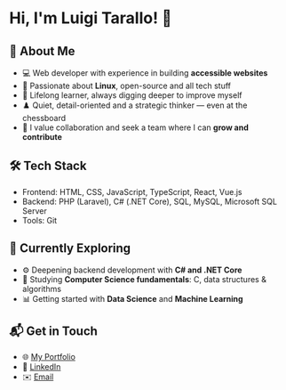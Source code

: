 # Hi, I'm Luigi Tarallo! 👋

## 🚀 About Me

- 💻 Web developer with experience in building **accessible websites**
- 🐧 Passionate about **Linux**, open-source and all tech stuff
- 🎯 Lifelong learner, always digging deeper to improve myself
- ♟️ Quiet, detail-oriented and a strategic thinker — even at the chessboard
- 🤝 I value collaboration and seek a team where I can **grow and contribute**

## 🛠 Tech Stack

- Frontend: HTML, CSS, JavaScript, TypeScript, React, Vue.js
- Backend: PHP (Laravel), C# (.NET Core), SQL, MySQL, Microsoft SQL Server
- Tools: Git

## 🌱 Currently Exploring

- ⚙️ Deepening backend development with **C# and .NET Core**
- 🧠 Studying **Computer Science fundamentals**: C, data structures & algorithms
- 📊 Getting started with **Data Science** and **Machine Learning**

## 📬 Get in Touch

- 🌐 [My Portfolio](https://www.luigitarallo.com)
- 💼 [LinkedIn](https://www.linkedin.com/in/luigi-tarallo/)
- ✉️ [Email](mailto:luigitarallo184@gmail.com)
